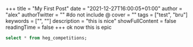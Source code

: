 +++
title = "My First Post"
date = "2021-12-27T16:00:05+01:00"
author = "alex"
authorTwitter = "" #do not include @
cover = ""
tags = ["test", "bru"]
keywords = ["", ""]
description = "this is nice"
showFullContent = false
readingTime = false
+++
ok now this is epic

```sql
select * from heg_competitions;
```
